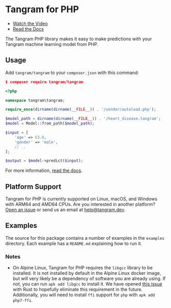 # Tangram for PHP

- [Watch the Video](https://www.tangram.dev)
- [Read the Docs](https://www.tangram.dev/docs)

The Tangram PHP library makes it easy to make predictions with your Tangram machine learning model from PHP.

## Usage

Add `tangram/tangram` to your `composer.json` with this command:

```json
$ composer require tangram/tangram
```

```php
<?php

namespace tangram\tangram;

require_once(dirname(dirname(__FILE__)) . '/vendor/autoload.php');

$model_path = dirname(dirname(__FILE__)) . '/heart_disease.tangram';
$model = Model::from_path($model_path);

$input = [
    'age' => 63.0,
    'gender' => 'male',
    // ..
];

$output = $model->predict($input);
```

For more information, [read the docs](https://www.tangram.dev/docs).

## Platform Support

Tangram for PHP is currently supported on Linux, macOS, and Windows with ARM64 and AMD64 CPUs. Are you interested in another platform? [Open an issue](https://github.com/tangramdotdev/tangram/issues/new) or send us an email at [help@tangram.dev](mailto:help@tangram.dev).

## Examples

The source for this package contains a number of examples in the `examples` directory. Each example has a `README.md` explaining how to run it.

### Notes

- On Alpine Linux, Tangram for PHP requires the `libgcc` library to be installed. It is not installed by default in the Alpine Linux docker image, but will very likely be a dependency of software you are already using. If not, you can run `apk add libgcc` to install it. We have opened [this issue](https://github.com/rust-lang/rust/issues/82521) with Rust to hopefully eliminate this requirement in the future. Additionally, you will need to install `ffi` support for `php` with `apk add php7-ffi`.
